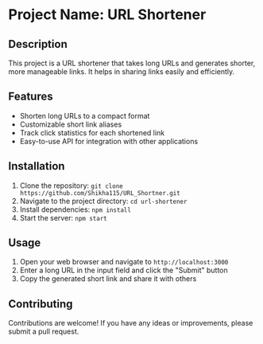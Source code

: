 # Project Name: URL Shortener

## Description
This project is a URL shortener that takes long URLs and generates shorter, more manageable links. It helps in sharing links easily and efficiently.

## Features
- Shorten long URLs to a compact format
- Customizable short link aliases
- Track click statistics for each shortened link
- Easy-to-use API for integration with other applications



## Installation
1. Clone the repository: `git clone https://github.com/Shikha115/URL_Shortner.git`
2. Navigate to the project directory: `cd url-shortener`
3. Install dependencies: `npm install`
4. Start the server: `npm start`

## Usage
1. Open your web browser and navigate to `http://localhost:3000`
2. Enter a long URL in the input field and click the "Submit" button
3. Copy the generated short link and share it with others

## Contributing
Contributions are welcome! If you have any ideas or improvements, please submit a pull request.


